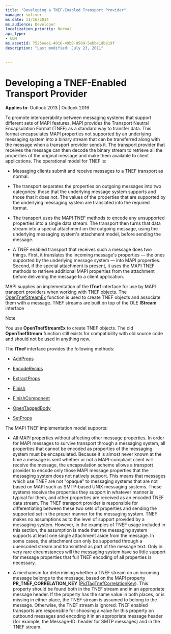 ```yaml
---
title: "Developing a TNEF-Enabled Transport Provider"
manager: soliver
ms.date: 11/16/2014
ms.audience: Developer
localization_priority: Normal
api_type:
- COM
ms.assetid: 7525eee1-4016-49b8-9509-5ebbe1db819f
description: "Last modified: July 23, 2011"
 
 
---
```


# Developing a TNEF-Enabled Transport Provider

  
  
**Applies to**: Outlook 2013 | Outlook 2016 
  
To promote interoperability between messaging systems that support different sets of MAPI features, MAPI provides the Transport Neutral Encapsulation Format (TNEF) as a standard way to transfer data. This format encapsulates MAPI properties not supported by an underlying messaging system into a binary stream that can be transferred along with the message when a transport provider sends it. The transport provider that receives the message can then decode the binary stream to retrieve all the properties of the original message and make them available to client applications. The operational model for TNEF is:
  
- Messaging clients submit and receive messages to a TNEF transport as normal.
    
- The transport separates the properties on outgoing messages into two categories: those that the underlying message system supports and those that it does not. The values of the properties that are supported by the underlying messaging system are translated into the required format.
    
- The transport uses the MAPI TNEF methods to encode any unsupported properties into a single data stream. The transport then turns that data stream into a special attachment on the outgoing message, using the underlying messaging system's attachment model, before sending the message.
    
- A TNEF enabled transport that receives such a message does two things. First, it translates the incoming message's properties — the ones supported by the underlying message system — into MAPI properties. Second, if the special attachment is present, it uses the MAPI TNEF methods to retrieve additional MAPI properties from the attachment before delivering the message to a client application.
    
MAPI supplies an implementation of the **ITnef** interface for use by MAPI transport providers when working with TNEF objects. The [OpenTnefStreamEx](opentnefstreamex.md) function is used to create TNEF objects and associate them with a message. TNEF streams are built on top of the OLE **IStream** interface 
  
> [!NOTE]
> You use **OpenTnefStreamEx** to create TNEF objects. The old **OpenTnefStream** function still exists for compatibility with old source code and should not be used in anything new. 
  
The **ITnef** interface provides the following methods: 
  
- [AddProps](itnef-addprops.md)
    
- [EncodeRecips](itnef-encoderecips.md)
    
- [ExtractProps](itnef-extractprops.md)
    
- [Finish](itnef-finish.md)
    
- [FinishComponent](itnef-finishcomponent.md)
    
- [OpenTaggedBody](itnef-opentaggedbody.md)
    
- [SetProps](itnef-setprops.md)
    
The MAPI TNEF implementation model supports:
  
- All MAPI properties without affecting other message properties. In order for MAPI messages to survive transport through a messaging system, all properties that cannot be encoded as properties of the messaging system must be encapsulated. Because it is almost never known at the time a message is sent whether or not a MAPI-compliant client will receive the message, the encapsulation scheme allows a transport provider to encode only those MAPI message properties that the messaging system does not natively support. This means that messages which use TNEF are not "opaque" to messaging systems that are not based on MAPI such as SMTP-based UNIX messaging systems. These systems receive the properties they support in whatever manner is typical for them, and other properties are received as an encoded TNEF data stream. The TNEF transport provider is responsible for differentiating between these two sets of properties and sending the supported set in the proper manner for the messaging system. TNEF makes no assumptions as to the level of support provided by a messaging system. However, in the examples of TNEF usage included in this section, the assumption is made that the messaging system supports at least one single attachment aside from the message. In some cases, the attachment can only be supported through a uuencoded stream and transmitted as part of the message text. Only in very rare circumstances will the messaging system have so little support for message properties that full TNEF encoding of all properties is necessary.
    
- A mechanism for determining whether a TNEF stream on an incoming message belongs to the message, based on the MAPI property **PR_TNEF_CORRELATION_KEY** ([PidTagTnefCorrelationKey](pidtagtnefcorrelationkey-canonical-property.md)). This property should be found both in the TNEF stream and in an appropriate message header. If the property has the same value in both places, or is missing in either place, the TNEF stream is assumed to belong to the message. Otherwise, the TNEF stream is ignored. TNEF enabled transports are responsible for choosing a value for this property on outbound messages and encoding it in an appropriate message header (for example, the Message-ID: header for SMTP messages) and in the TNEF stream.
    

